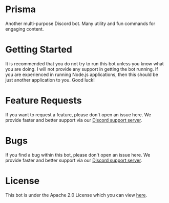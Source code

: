 # Prisma
Another multi-purpose Discord bot. Many utility and fun commands for engaging content.

# Getting Started
It is recommended that you do not try to run this bot unless you know what you are doing. I will not provide any support in getting the bot running. If you are experienced in running Node.js applications, then this should be just another application to you. Good luck!

# Feature Requests
If you want to request a feature, please don't open an issue here. We provide faster and better support via our [Discord support server](https://discord.gg/3hqURjk).

# Bugs
If you find a bug within this bot, please don't open an issue here. We provide faster and better support via our [Discord support server](https://discord.gg/3hqURjk).

# License
This bot is under the Apache 2.0 License which you can view [here](https://github.com/PassTheMayo/Prisma/blob/master/LICENSE).